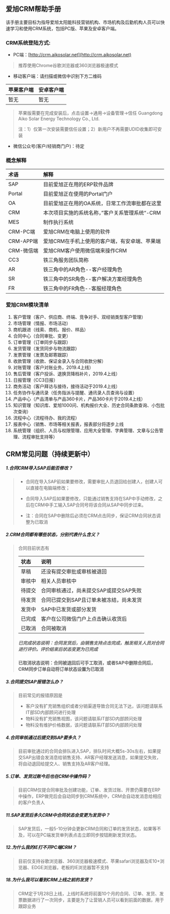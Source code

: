 ## 爱旭CRM帮助手册

该手册主要目标为指导爱旭太阳能科技营销机构、市场机构及后勤机构人员可以快速学习和使用CRM系统，包括PC版、苹果及安卓客户端。

### CRM系统登陆方式:

* PC端：[http://crm.aikosolar.net](http://crm.aikosolar.net)

> 推荐使用Chrome谷歌浏览器或360浏览器极速模式

* 移动客户端：请扫描或微信中识别下方二维码

| 苹果客户端 | 安卓客户端 |
| :--- | :--- |
| 暂无 | 暂无 |

> 苹果版需要在完成安装后，点击设置-&gt;通用-&gt;设备管理-&gt;信任  Guangdong Aiko Solar Energy Technology Co., Ltd.
>
> 注：1）仅第一次安装需要信任设置；2）新用户不再需要UDID收集即可安装

* 微信公众号\(客户/经销商门户\)：待定

### 概念解释

| 术语 | 解释 |
| :--- | :--- |
| SAP | 目前爱旭正在用的ERP软件品牌 |
| Portal | 目前爱旭正在使用的Portal门户 |
| OA | 目前爱旭正在用的OA系统，日常工作流审批都在这里 |
| CRM | 本次项目实施的系统名称，”客户关系管理系统“-CRM |
| MES | 制作执行系统 |
| CRM-PC端 | 爱旭CRM在电脑上使用的软件 |
| CRM-APP端 | 爱旭CRM在手机上使用的客户端，有安卓端、苹果端 |
| CRM-微信端 | 爱旭CRM客户使用微信端来操作CRM |
| CC3 | 铁三角服务团队简称 |
| AR | 铁三角中的AR角色--客户经理角色 |
| SR | 铁三角中的SR角色--客户解决方案经理角色 |
| FR | 铁三角中的FR角色--客服经理角色 |

### 爱旭CRM模块清单

1. 客户管理（客户、供应商、终端、竞争对手、双经销类型客户管理）
2. 市场管理（情报、市场活动）
3. 商机跟进（线索、商机、报价、样品）
4. 合同中心（合同审批、变更）
5. 订单管理（订单同步与跟踪）
6. 发货管理（发货同步与物流跟踪）
7. 发票管理（发票及邮寄跟踪）
8. 收款管理（收款、保证金录入与合同收款分解）
9. 对账管理（客户对账业务，2019.4上线）
10. 售后管理（客户投诉、退换货降档补片，2019.4上线）
11. 日报管理（CC3日报）
12. 商务活动（客户拜访与接待，接待活动于2019.4上线）
13. 任务协作与通讯录（任务指派与提醒、通讯录人员查询与设置）
14. 产品中心（产品清单与产品360卡片，产品360卡片于2019.4上线）
15. 知识管理（知识库、爱旭1000问、机构报价大全、历史合同条款查询、小包批次查询）
16. 流程中心（流程待办、我的流程）
17. 报表中心（销售、市场等相关报表，报表部分将逐步上线
18. 系统管理（组织、人员与权限管理、应用大全管理、字典管理、文章与公告管理、流程审批支持等）

## CRM常见问题（持续更新中）

##### 1.合同CRM导入SAP后能否修改？

> * 合同在导入SAP前如果要修改，需要审批人员退回给创建人，创建人可以直接在电脑端修改；
>
> * 合同导入SAP后如果要修改，只能通过销售支持在SAP中手动修改，之后在CRM中手工输入SAP合同号将该合同从SAP中同步过来。
>
> * 注：合同在SAP中删除后必须在CRM点击同步，保证CRM合同状态调整为已取消

##### 2.CRM合同都有哪些状态，分别代表什么含义？

> 合同目前状态有
>
> | 状态 | 说明 |
> | :--- | :--- |
> | 草稿 | 还没有提交审批或审核被退回 |
> | 审核中 | 相关人员审核中 |
> | 待提交 | 合同审核通过，尚未提交SAP或提交SAP失败 |
> | 待发货 | 合同已提交到SAP且订单未被冻结，尚未发货 |
> | 发货中 | SAP中已发货或部分发货 |
> | 已完成 | 客户在公司微信门户上点击确认收货后 |
> | 已取消 | 合同被取消 |
>
> ##### 已完成状态说明：合同发货后，由销售支持点击完成，触发相关人员对合同进行评价。评价结束后状态变更为已完成
>
> **已取消状态说明：合同被退回后可手工取消，或者SAP中删除合同后，CRM同步订单自动将订单状态设置为已取消**

##### 3.合同提交SAP报错怎么办？

> 目前常见的报错原因是
>
> * 客户没有扩充销售组织或者分销渠道导致合同无法下达，该问题请联系IT部SD内部顾问进行处理
> * 物料没有扩充销售视图，该问题请联系IT部SD内部顾问处理
> * 物料没有维护价格数据，该问题请联系IT部SD内部顾问处理

##### 4.合同审核通过后提交到SAP要多久？

> 目前审批通过的合同会排队进入SAP，排队时间大概5s-30s左右，如果提交SAP出错会发消息给销售支持、AR客户经理发送消息，如果提交失败，将自动退回给提交人、销售支持及AR客户经理。

##### 5.订单、发货过账今后也在CRM中操作码？

> 目前CRM仅提合同审批及创建功能，订单、发货过账、开票仍需要在ERP中操作，ERP做完后会自动同步到CRM系统中，CRM会自动发消息给相应的客户负责人

##### 11.SAP发货后多久CRM中合同状态会变更为发货中？

> SAP发货后，一般5-10分钟会更新CRM合同和订单的发货状态，如果等不及，可以在PC端发货单列表点击立即同步按钮刷新发货状态。

##### 12.为什么我的IE打不开PC端CRM？

> 目前仅支持谷歌浏览器、360浏览器极速模式、苹果safari浏览器及IE10+浏览器、EDGE浏览器，老板的IE浏览器暂不支持

##### 18.为什么我可以看到CRM上线之前的发货？

> CRM定于1月28日上线，上线时系统将前面10个月的合同、订单、发货、发票数据进行了一次同步，主要是为了让营销人员可以看到前面的数据，用于跟踪业务



